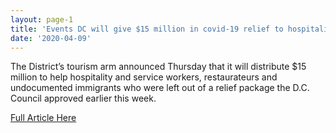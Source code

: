 ```yaml
---
layout: page-1
title: 'Events DC will give $15 million in covid-19 relief to hospitality workers, undocumented immigrants'
date: '2020-04-09'
---
```

<!--Make sure to change the title name above and proper date-->
<!--Insert short article description here-->
The District’s tourism arm announced Thursday that it will distribute $15 million to help hospitality and service workers, restaurateurs and undocumented immigrants who were left out of a relief package the D.C. Council approved earlier this week.

<!--Insert link here inside quatation marks-->
<a href="https://www.washingtonpost.com/local/events-dc-will-give-15-million-in-covid-19-relief-to-hospitality-workers-undocumented-immigrants/2020/04/09/26e3f6ec-7a97-11ea-a130-df573469f094_story.html">Full Article Here</a>
